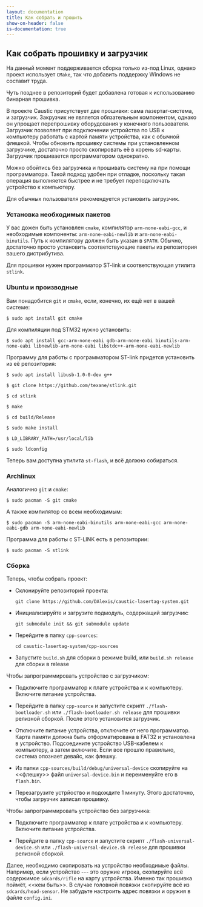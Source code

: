 ```yaml
---
layout: documentation
title: Как собрать и прошить
show-on-header: false
is-documentation: true
---
```


## Как собрать прошивку и загрузчик
На данный момент поддерживается сборка только из-под Linux, однако проект использует `CMake`, так что добавить поддержку Windows не составит труда.

Чуть позднее в репозиторий будет добавлена готовая к использованию бинарная
прошивка.

В проекте Caustic присутствует две прошивки: сама лазертаг-система, и загрузчик.
Закрузчик не является обязательным компонентом, однако он упрощает
перепрошивку оборудования у конечного пользователя. Загрузчик позволяет при подключении устройства 
по USB к компьютеру работать с картой памяти устройства, как с обычной флешкой.
Чтобы обновить прошивку системы при установленном загрузчике, достаточно
просто скопировать её в корень sd-карты. Загрузчик прошивается программатором
однократно.

Можно обойтись без загрузчика и прошивать систему на при помощи программатора.
Такой подход удобен при отладке, поскольку такая операция выполняется 
быстрее и не требует переподключать устройство к компьютеру.

Для обычных пользователя рекомендуется установить загрузчик.

### Установка необходимых пакетов

У вас дожен быть установлен `cmake`, компилятор `arm-none-eabi-gcc`, 
и необходимые компоненты: `arm-none-eabi-newlib` и `arm-none-eabi-binutils`.
Путь к компилятору должен быть указан в `$PATH`. Обычно, достаточно просто установить
соответствующие пакеты из репозитория вашего дистрибутива.

Для прошивки нужен программатор ST-link и соответствующая утилита `stlink`. 

### Ubuntu и производные

Вам понадобится `git` и `cmake`, если, конечно, их ещё нет в вашей системе:

`$ sudo apt install git cmake`

Для компиляции под STM32 нужно установить:

`$ sudo apt install gcc-arm-none-eabi gdb-arm-none-eabi binutils-arm-none-eabi libnewlib-arm-none-eabi libstdc++-arm-none-eabi-newlib`

Программу для работы с программатором ST-link придется установить из её репозитория:

`$ sudo apt install libusb-1.0-0-dev g++`

`$ git clone https://github.com/texane/stlink.git`

`$ cd stlink`

`$ make`

`$ cd build/Release`

`$ sudo make install`

`$ LD_LIBRARY_PATH=/usr/local/lib`

`$ sudo ldconfig`

Теперь вам доступна утилита `st-flash`, и всё должно собираться.

### Archlinux

Аналогично `git` и `cmake`:

`$ sudo pacman -S git cmake`

А также компилятор со всем необходимым:

`$ sudo pacman -S arm-none-eabi-binutils arm-none-eabi-gcc arm-none-eabi-gdb arm-none-eabi-newlib`

Программа для работы с ST-LINK есть в репозитории:

`$ sudo pacman -S stlink`


### Сборка

Теперь, чтобы собрать проект:

  - Склонируйте репозиторий проекта:
    
    `git clone https://github.com/DAlexis/caustic-lasertag-system.git`
    
  - Инициализируйте и загрузите подмодуль, содержащий загрузчик:
    
    `git submodule init && git submodule update`
    
  - Перейдите в папку `cpp-sources`:
    
    `cd caustic-lasertag-system/cpp-sources`
    
  - Запустите `build.sh` для сборки в режиме build, или `build.sh release` для сборки в release

Чтобы запрограммировать устройство с загрузчиком:

  - Подключите программатор к плате устройства и к компьютеру. Включите питание устройства.
  
  - Перейдите в папку `cpp-source` и запустите скрипт `./flash-bootloader.sh` или `./flash-bootloader.sh release` для прошивки релизной
    сборкой. После этого установится загрузчик.
  
  - Отключите питание устройства, отключите от него программатор. 
    Карта памяти должна быть отформатирована в FAT32 и установлена
    в устройство.
    Подсоедините устройство USB-кабелем к компьютеру, а затем включите. Если
    все прошло правильно, система опознает девайс, как флешку.
    
  - Из папки `cpp-sources/build/debug/universal-device` скопируйте на <<флешку>>
    файл `universal-device.bin` и переименуйте его в `flash.bin`.
    
  - Перезагрузите устрйоство и подождите 1 минуту. Этого достаточно, чтобы
    загрузчик записал прошивку.

Чтобы запрограммировать устройство без загрузчика:

  - Подключите программатор к плате устройства и к компьютеру. Включите питание устройства.
  
  - Перейдите в папку `cpp-source` и запустите скрипт `./flash-universal-device.sh` или `./flash-universal-device.sh release` для прошивки релизной
    сборкой.
    
Далее, необходимо скопировать на устройство необходимые файлы. Например,
если устройство --- это оружие игрока, скопируйте всё содержимое `sdcards/rifle`
на карту устройства. Именно так прошивка поймёт, <<кем быть>>.
В случае головной повязки скопируйте всё из `sdcards/head-sensor`.
Не забудьте настроить адрес повязки и оружия в файле `config.ini`.
